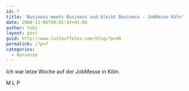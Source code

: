 ```yaml
---
id: 7
title: 'Business meets Business und bleibt Business - JobMesse Köln'
date: 2008-12-06T00:01:43+01:00
author: tobi
layout: post
guid: http://www.lustauffotos.com/blog/?p=46
permalink: /?p=7
categories:
  - Nonsense
---
```

Ich war letze Woche auf der JobMesse in Köln.

M L P